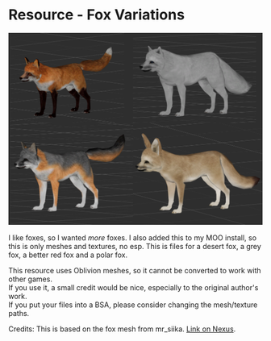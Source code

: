 # Resource - Fox Variations

![Example Image](image.png)

I like foxes, so I wanted *more* foxes. I also added this to my MOO install, so this is only meshes and textures, no esp. This is files for a desert fox, a grey fox, a better red fox and a polar fox.   

This resource uses Oblivion meshes, so it cannot be converted to work with other games.     
If you use it, a small credit would be nice, especially to the original author's work.    
If you put your files into a BSA, please consider changing the mesh/texture paths.     

Credits: This is based on the fox mesh from mr_siika. [Link on Nexus](https://www.nexusmods.com/oblivion/mods/14267).
